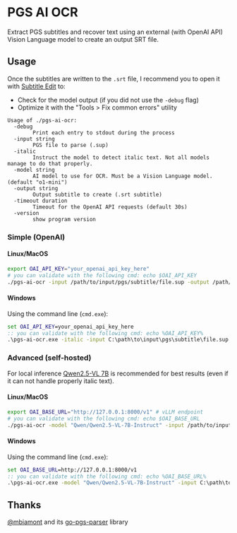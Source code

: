 # PGS AI OCR

Extract PGS subtitles and recover text using an external (with OpenAI API) Vision Language model to create an output SRT file.

## Usage

Once the subtitles are written to the `.srt` file, I recommend you to open it with [Subtitle Edit](https://github.com/SubtitleEdit/subtitleedit) to:

- Check for the model output (if you did not use the `-debug` flag)
- Optimize it with the "Tools > Fix common errors" utility

```raw
Usage of ./pgs-ai-ocr:
  -debug
        Print each entry to stdout during the process
  -input string
        PGS file to parse (.sup)
  -italic
        Instruct the model to detect italic text. Not all models manage to do that properly.
  -model string
        AI model to use for OCR. Must be a Vision Language model. (default "o1-mini")
  -output string
        Output subtitle to create (.srt subtitle)
  -timeout duration
        Timeout for the OpenAI API requests (default 30s)
  -version
        show program version
```

### Simple (OpenAI)

#### Linux/MacOS

```bash
export OAI_API_KEY="your_openai_api_key_here"
# you can validate with the following cmd: echo $OAI_API_KEY
./pgs-ai-ocr -input /path/to/input/pgs/subtitle/file.sup -output /path/to/output/subtitle/file.srt -debug
```

#### Windows

Using the command line (`cmd.exe`):

```bat
set OAI_API_KEY=your_openai_api_key_here
:: you can validate with the following cmd: echo %OAI_API_KEY%
.\pgs-ai-ocr.exe -italic -input C:\path\to\input\pgs\subtitle\file.sup -output C:\path\to\output\subtitle\file.srt -debug
```

### Advanced (self-hosted)

For local inference [Qwen2.5-VL 7B](https://huggingface.co/Qwen/Qwen2.5-VL-7B-Instruct) is recommended for best results (even if it can not handle properly italic text).

#### Linux/MacOS

```bash
export OAI_BASE_URL="http://127.0.0.1:8000/v1" # vLLM endpoint
# you can validate with the following cmd: echo $OAI_BASE_URL
./pgs-ai-ocr -model "Qwen/Qwen2.5-VL-7B-Instruct" -input /path/to/input/pgs/subtitle/file.sup -output /path/to/output/subtitle/file.srt -debug
```

#### Windows

Using the command line (`cmd.exe`):

```bat
set OAI_BASE_URL=http://127.0.0.1:8000/v1
:: you can validate with the following cmd: echo %OAI_BASE_URL%
.\pgs-ai-ocr.exe -model "Qwen/Qwen2.5-VL-7B-Instruct" -input C:\path\to\input\pgs\subtitle\file.sup -output C:\path\to\output\subtitle\file.srt -debug
```

## Thanks

[@mbiamont](https://github.com/mbiamont) and its [go-pgs-parser](https://github.com/mbiamont/go-pgs-parser) library

